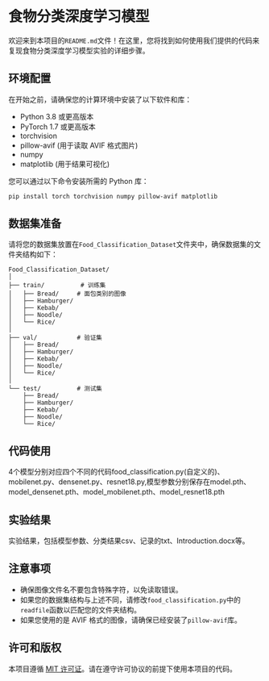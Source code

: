
# 食物分类深度学习模型

欢迎来到本项目的`README.md`文件！在这里，您将找到如何使用我们提供的代码来复现食物分类深度学习模型实验的详细步骤。

## 环境配置

在开始之前，请确保您的计算环境中安装了以下软件和库：

- Python 3.8 或更高版本
- PyTorch 1.7 或更高版本
- torchvision
- pillow-avif (用于读取 AVIF 格式图片)
- numpy
- matplotlib (用于结果可视化)

您可以通过以下命令安装所需的 Python 库：

```bash
pip install torch torchvision numpy pillow-avif matplotlib
```

## 数据集准备

请将您的数据集放置在`Food_Classification_Dataset`文件夹中，确保数据集的文件夹结构如下：

```
Food_Classification_Dataset/
│
├── train/          # 训练集
│   ├── Bread/     # 面包类别的图像
│   ├── Hamburger/
│   ├── Kebab/
│   ├── Noodle/
│   └── Rice/
│
├── val/           # 验证集
│   ├── Bread/
│   ├── Hamburger/
│   ├── Kebab/
│   ├── Noodle/
│   └── Rice/
│
└── test/          # 测试集
    ├── Bread/
    ├── Hamburger/
    ├── Kebab/
    ├── Noodle/
    └── Rice/
```

## 代码使用

4个模型分别对应四个不同的代码food_classification.py(自定义的)、mobilenet.py、densenet.py、resnet18.py,模型参数分别保存在model.pth、model_densenet.pth、model_mobilenet.pth、model_resnet18.pth

## 实验结果

实验结果，包括模型参数、分类结果csv、记录的txt、Introduction.docx等。

## 注意事项

- 确保图像文件名不要包含特殊字符，以免读取错误。
- 如果您的数据集结构与上述不同，请修改`food_classification.py`中的`readfile`函数以匹配您的文件夹结构。
- 如果您使用的是 AVIF 格式的图像，请确保已经安装了`pillow-avif`库。

## 许可和版权

本项目遵循 [MIT 许可证](LICENSE)。请在遵守许可协议的前提下使用本项目的代码。

